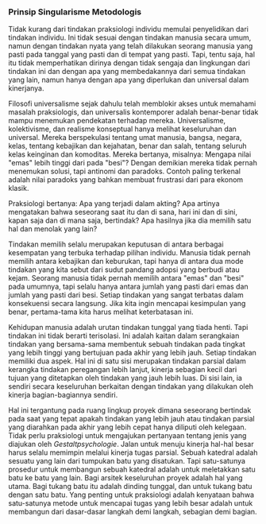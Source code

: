 ### Prinsip Singularisme Metodologis

Tidak kurang dari tindakan praksiologi individu memulai penyelidikan dari tindakan individu. Ini tidak sesuai dengan tindakan manusia secara umum, namun dengan tindakan nyata yang telah dilakukan seorang manusia yang pasti pada tanggal yang pasti dan di tempat yang pasti. Tapi, tentu saja, hal itu tidak memperhatikan dirinya dengan tidak sengaja dan lingkungan dari tindakan ini dan dengan apa yang membedakannya dari semua tindakan yang lain, namun hanya dengan apa yang diperlukan dan universal dalam kinerjanya.

Filosofi universalisme sejak dahulu telah memblokir akses untuk memahami masalah praksiologis, dan universalis kontemporer adalah benar-benar tidak mampu menemukan pendekatan terhadap mereka. Universalisme, kolektivisme, dan realisme konseptual hanya melihat keseluruhan dan universal. Mereka berspekulasi tentang umat manusia, bangsa, negara, kelas, tentang kebajikan dan kejahatan, benar dan salah, tentang seluruh kelas keinginan dan komoditas. Mereka bertanya, misalnya: Mengapa nilai "emas" lebih tinggi dari pada "besi"? Dengan demikian mereka tidak pernah menemukan solusi, tapi antinomi dan paradoks. Contoh paling terkenal adalah nilai paradoks yang bahkan membuat frustrasi dari para ekonom klasik.

Praksiologi bertanya: Apa yang terjadi dalam akting? Apa artinya mengatakan bahwa seseorang saat itu dan di sana, hari ini dan di sini, kapan saja dan di mana saja, bertindak? Apa hasilnya jika dia memilih satu hal dan menolak yang lain?

Tindakan memilih selalu merupakan keputusan di antara berbagai kesempatan yang terbuka terhadap pilihan individu. Manusia tidak pernah memilih antara kebajikan dan keburukan, tapi hanya di antara dua mode tindakan yang kita sebut dari sudut pandang adopsi yang berbudi atau kejam. Seorang manusia tidak pernah memilih antara "emas" dan "besi" pada umumnya, tapi selalu hanya antara jumlah yang pasti dari emas dan jumlah yang pasti dari besi. Setiap tindakan yang sangat terbatas dalam konsekuensi secara langsung. Jika kita ingin mencapai kesimpulan yang benar, pertama-tama kita harus melihat keterbatasan ini.

Kehidupan manusia adalah urutan tindakan tunggal yang tiada henti. Tapi tindakan ini tidak berarti terisolasi. Ini adalah kaitan dalam serangkaian tindakan yang bersama-sama membentuk sebuah tindakan pada tingkat yang lebih tinggi yang bertujuan pada akhir yang lebih jauh. Setiap tindakan memiliki dua aspek. Hal ini di satu sisi merupakan tindakan parsial dalam kerangka tindakan peregangan lebih lanjut, kinerja sebagian kecil dari tujuan yang ditetapkan oleh tindakan yang jauh lebih luas. Di sisi lain, ia sendiri secara keseluruhan berkaitan dengan tindakan yang dilakukan oleh kinerja bagian-bagiannya sendiri.

Hal ini tergantung pada ruang lingkup proyek dimana seseorang bertindak pada saat yang tepat apakah tindakan yang lebih jauh atau tindakan parsial yang diarahkan pada akhir yang lebih cepat hanya diliputi oleh kelegaan. Tidak perlu praksiologi untuk mengajukan pertanyaan tentang jenis yang diajukan oleh *Gestaltpsychologie*. Jalan untuk menuju kinerja hal-hal besar harus selalu memimpin melalui kinerja tugas parsial. Sebuah katedral adalah sesuatu yang lain dari tumpukan batu yang disatukan. Tapi satu-satunya prosedur untuk membangun sebuah katedral adalah untuk meletakkan satu batu ke batu yang lain. Bagi arsitek keseluruhan proyek adalah hal yang utama. Bagi tukang batu itu adalah dinding tunggal, dan untuk tukang batu dengan satu batu. Yang penting untuk praksiologi adalah kenyataan bahwa satu-satunya metode untuk mencapai tugas yang lebih besar adalah untuk membangun dari dasar-dasar langkah demi langkah, sebagian demi bagian.
